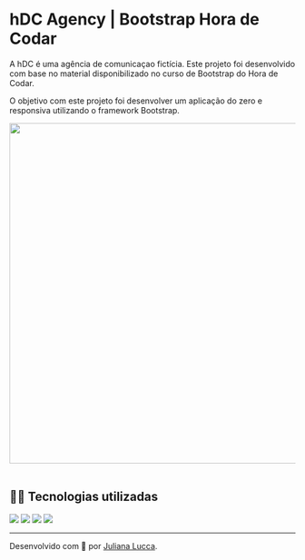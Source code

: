# hDC Agency | Bootstrap Hora de Codar

A hDC é uma agência de comunicaçao fictícia. Este projeto foi desenvolvido com base no material disponibilizado no curso de Bootstrap do Hora de Codar.

O objetivo com este projeto foi desenvolver um aplicação do zero e responsiva utilizando o framework Bootstrap.

<div align="center">
	<img width=600px src="./img/screen-hdc-1.jpg">
</div><br>

## 👩‍💻 Tecnologias utilizadas

<div>
	<img src="https://img.shields.io/badge/Bootstrap-563D7C?style=for-the-badge&logo=bootstrap&logoColor=white">
	<img src="https://img.shields.io/badge/JavaScript-F7DF1E?style=for-the-badge&logo=javascript&logoColor=black">
	<img src="https://img.shields.io/badge/CSS3-1572B6?style=for-the-badge&logo=css3&logoColor=white">
	<img src="https://img.shields.io/badge/HTML5-E34F26?style=for-the-badge&logo=html5&logoColor=white">
</div>

<hr>

Desenvolvido com 💙 por [Juliana Lucca](https://www.linkedin.com/in/julianalucca/).
